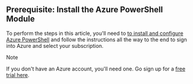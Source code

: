 ## Prerequisite: Install the Azure PowerShell Module

To perform the steps in this article, you'll need to [to install and configure Azure PowerShell](../articles/powershell-install-configure.md) and follow the instructions all the way to the end to sign into Azure and select your subscription.

> [!NOTE]
> If you don't have an Azure account, you'll need one. Go sign up for a [free trial here](../articles/active-directory/sign-up-organization.md).
